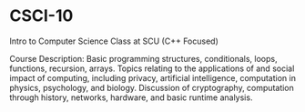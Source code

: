 # CSCI-10
Intro to Computer Science Class at SCU (C++ Focused)

Course Description:
Basic programming structures, conditionals, loops, functions, recursion, arrays. Topics relating to the applications of and social impact of computing, including privacy, artificial intelligence, computation in physics, psychology, and biology. Discussion of cryptography, computation through history, networks, hardware, and basic runtime analysis.
